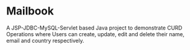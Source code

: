 # Mailbook
 A JSP-JDBC-MySQL-Servlet based Java project to demonstrate CURD Operations where Users can create, update, edit and delete their name, email and country respectively. 
